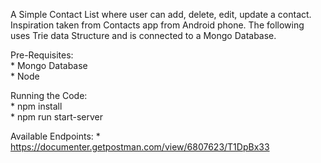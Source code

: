 A Simple Contact List where user can add, delete, edit, update a contact. Inspiration taken from Contacts app from Android phone. 
The following uses Trie data Structure and is connected to a Mongo Database.  

Pre-Requisites:  
    * Mongo Database  
    * Node  

Running the Code:  
    * npm install  
    * npm run start-server  

Available Endpoints: 
    * https://documenter.getpostman.com/view/6807623/T1DpBx33